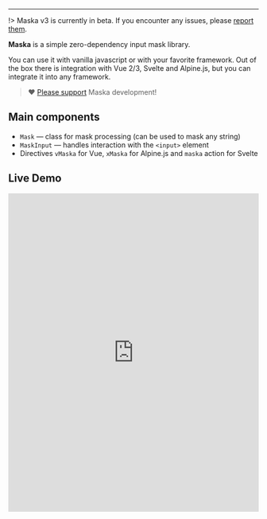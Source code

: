 <object data="../maska.svg" type="image/svg+xml" style="max-width: 90%"></object>

---

!> Maska v3 is currently in beta. If you encounter any issues, please [report them](https://github.com/beholdr/maska/issues).

**Maska** is a simple zero-dependency input mask library.

You can use it with vanilla javascript or with your favorite framework. Out of the box there is integration with Vue 2/3, Svelte and Alpine.js, but you can integrate it into any framework.

> ❤️ [Please support](https://boosty.to/beholdr) Maska development!

## Main components

- `Mask` — class for mask processing (can be used to mask any string)
- `MaskInput` — handles interaction with the `<input>` element
- Directives `vMaska` for Vue, `xMaska` for Alpine.js and `maska` action for Svelte

## Live Demo

<iframe height="640" style="width: 100%;" scrolling="no" title="Maska v3 demo" src="https://codepen.io/beholdr/embed/qBGrLOW?default-tab=result&editable=true" frameborder="no" loading="lazy" allowtransparency="true" allowfullscreen="true">
  See the Pen <a href="https://codepen.io/beholdr/pen/qBGrLOW">
  Maska v3 demo</a> by Alexander (<a href="https://codepen.io/beholdr">@beholdr</a>)
  on <a href="https://codepen.io">CodePen</a>.
</iframe>
